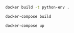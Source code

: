 
```sh
docker build -t python-env .
```

```sh
docker-compose build
```

```sh
docker-compose up
```
